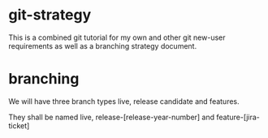 git-strategy
============

This is a combined git tutorial for my own and other git new-user requirements as well as a branching strategy document.


branching
=========

We will have three branch types live, release candidate and features.

They shall be named live, release-[release-year-number] and feature-[jira-ticket] 

